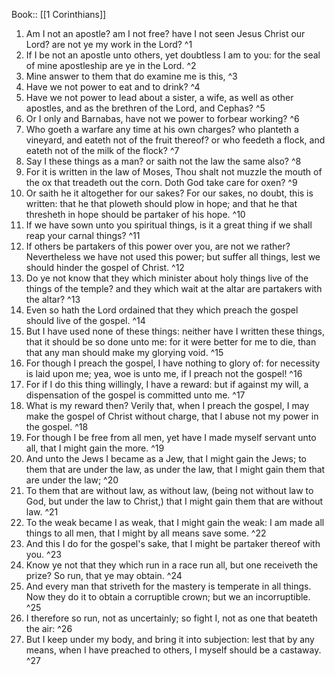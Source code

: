  Book:: [[1 Corinthians]]
 1. Am I not an apostle? am I not free? have I not seen Jesus Christ our Lord? are not ye my work in the Lord? ^1
 2. If I be not an apostle unto others, yet doubtless I am to you: for the seal of mine apostleship are ye in the Lord. ^2
 3. Mine answer to them that do examine me is this, ^3
 4. Have we not power to eat and to drink? ^4
 5. Have we not power to lead about a sister, a wife, as well as other apostles, and as the brethren of the Lord, and Cephas? ^5
 6. Or I only and Barnabas, have not we power to forbear working? ^6
 7. Who goeth a warfare any time at his own charges? who planteth a vineyard, and eateth not of the fruit thereof? or who feedeth a flock, and eateth not of the milk of the flock? ^7
 8. Say I these things as a man? or saith not the law the same also? ^8
 9. For it is written in the law of Moses, Thou shalt not muzzle the mouth of the ox that treadeth out the corn. Doth God take care for oxen? ^9
 10. Or saith he it altogether for our sakes? For our sakes, no doubt, this is written: that he that ploweth should plow in hope; and that he that thresheth in hope should be partaker of his hope. ^10
 11. If we have sown unto you spiritual things, is it a great thing if we shall reap your carnal things? ^11
 12. If others be partakers of this power over you, are not we rather? Nevertheless we have not used this power; but suffer all things, lest we should hinder the gospel of Christ. ^12
 13. Do ye not know that they which minister about holy things live of the things of the temple? and they which wait at the altar are partakers with the altar? ^13
 14. Even so hath the Lord ordained that they which preach the gospel should live of the gospel. ^14
 15. But I have used none of these things: neither have I written these things, that it should be so done unto me: for it were better for me to die, than that any man should make my glorying void. ^15
 16. For though I preach the gospel, I have nothing to glory of: for necessity is laid upon me; yea, woe is unto me, if I preach not the gospel! ^16
 17. For if I do this thing willingly, I have a reward: but if against my will, a dispensation of the gospel is committed unto me. ^17
 18. What is my reward then? Verily that, when I preach the gospel, I may make the gospel of Christ without charge, that I abuse not my power in the gospel. ^18
 19. For though I be free from all men, yet have I made myself servant unto all, that I might gain the more. ^19
 20. And unto the Jews I became as a Jew, that I might gain the Jews; to them that are under the law, as under the law, that I might gain them that are under the law; ^20
 21. To them that are without law, as without law, (being not without law to God, but under the law to Christ,) that I might gain them that are without law. ^21
 22. To the weak became I as weak, that I might gain the weak: I am made all things to all men, that I might by all means save some. ^22
 23. And this I do for the gospel's sake, that I might be partaker thereof with you. ^23
 24. Know ye not that they which run in a race run all, but one receiveth the prize? So run, that ye may obtain. ^24
 25. And every man that striveth for the mastery is temperate in all things. Now they do it to obtain a corruptible crown; but we an incorruptible. ^25
 26. I therefore so run, not as uncertainly; so fight I, not as one that beateth the air: ^26
 27. But I keep under my body, and bring it into subjection: lest that by any means, when I have preached to others, I myself should be a castaway. ^27
